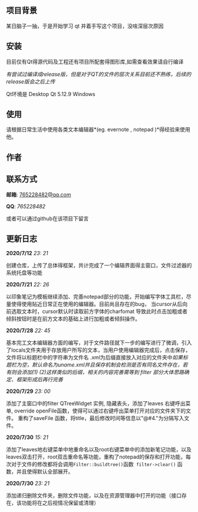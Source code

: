 ## 项目背景

某日脑子一抽，于是开始学习 qt 并着手写这个项目，没啥深层次原因 

## 安装

目前仅有Qt得源代码及工程还有项目所配套得图形库,如需查看效果请自行编译 

*有尝试过编译成release版，但是对于QT的文件的层次关系目前还不熟练，后续的release版会之后上传*

Qt环境是 Desktop Qt 5.12.9  Windows

## 使用

请根据日常生活中使用各类文本编辑器*(eg.  evernote , notepad )*得经验来使用他。

## 作者



## 联系方式

**邮箱**: 765228482@qq.com 

**QQ**:  *765228482*

或者可以通过github在该项目下留言 

## 更新日志

**2020/7/12**  *23: 21*

  创建仓库，上传了总体得框架，共计完成了一个编辑界面得主窗口，文件过滤器的系统托盘等功能

**2020/7/21**  *22: 26*  

以印象笔记为模板继续添加、完善notepad部分的功能，开始编写字体工具栏，尽量使得使用贴近日常正在使用的编辑器。目前尚且存在的bug， 当cursor从后向前选取文本时，cursor默认时读取前方字体的charfomat 导致此时点击加粗或者倾斜按钮时是在前方文本的基础上进行加粗或者倾斜操作。

**2020/7/28**  *22: 45*

基本完工文本编辑器方面的编写，对于文件路径就下一步的编写进行了微调，引入了locals文件夹用于存放用户所写的文本，当用户使用编辑器完成后，点击保存，文件将以标题栏中的字符串为文件名 .xml为后缀直接放入对应的文件夹中*如果标题栏为空，默认命名为uname.xml并且保存机制会检测是否有同名文件存在，若有则会添加(1) (2)这样类似的后缀，相关的内容完善需等到 filter 部分大体思路确定、框架形成后再行完善*   

**2020/7/29**  *23: 00*

添加了主窗口中的filter QTreeWidget 实例, 隐藏表头，添加了leaves 右键呼出菜单, override openFile函数，使得可以通过右键呼出菜单打开对应的文件夹下的文件。 重构了saveFile 函数，将title，最后修改时间等信息以"@#4."为分隔写入文件。 

**2020/7/30**  *15: 21*

添加了leaves地右键菜单中地重命名以及root右键菜单中的添加新笔记功能，以及leaves双击打开，root双击重命名等功能，重构了notepad的保存和打开功能，每次对于文件的修改都将会调用`Filter::buildtree()`函数` filter->clear()` 函数，并且使得默认全部展开。

**2020/7/30**  *23: 21*

添加递归删除文件夹，删除文件功能，以及在资源管理器中打开的功能（接口存在，该功能将在之后视情况保留或清理）